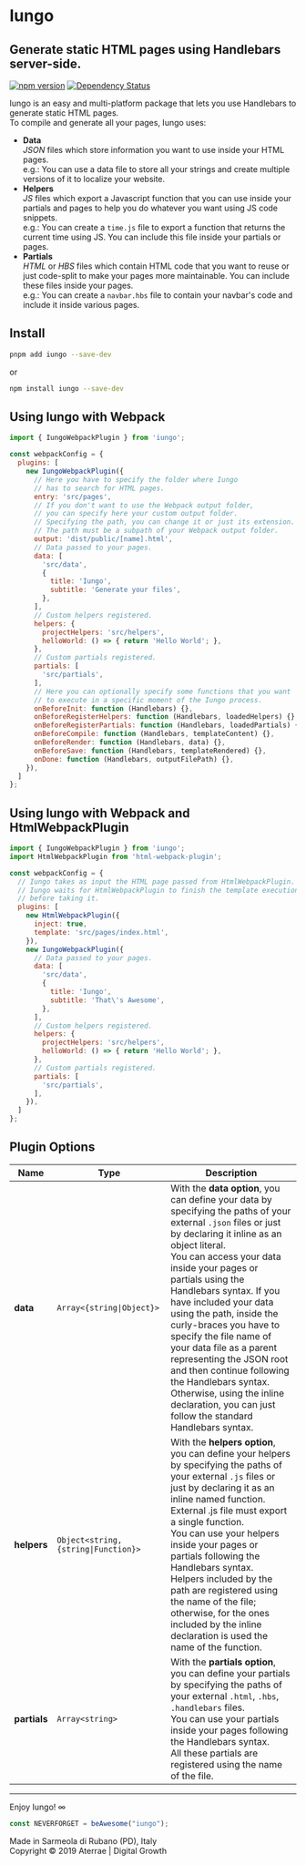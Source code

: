 # Iungo
## Generate static HTML pages using Handlebars server-side.

[![npm version](https://badge.fury.io/js/iungo.svg)](https://badge.fury.io/js/iungo)
[![Dependency Status](https://david-dm.org/aterrae/iungo.svg)](https://david-dm.org/aterrae/iungo)

Iungo is an easy and multi-platform package that lets you use Handlebars to generate static HTML pages.<br/>
To compile and generate all your pages, Iungo uses:
- **Data**<br/>
*JSON* files which store information you want to use inside your HTML pages.<br/>
e.g.: You can use a data file to store all your strings and create multiple versions of it to localize your website.
- **Helpers**<br/>
*JS* files which export a Javascript function that you can use inside your partials and pages to help you do whatever you want using JS code snippets.<br/>
e.g.: You can create a `time.js` file to export a function that returns the current time using JS. You can include this file inside your partials or pages.
- **Partials**<br/>
*HTML* or *HBS* files which contain HTML code that you want to reuse or just code-split to make your pages more maintainable. You can include these files inside your pages.<br/>
e.g.: You can create a `navbar.hbs` file to contain your navbar's code and include it inside various pages.

## Install
```bash
pnpm add iungo --save-dev
```
or
```bash
npm install iungo --save-dev
```

## Using Iungo with Webpack
```js
import { IungoWebpackPlugin } from 'iungo';

const webpackConfig = {
  plugins: [
    new IungoWebpackPlugin({
      // Here you have to specify the folder where Iungo
      // has to search for HTML pages.
      entry: 'src/pages',
      // If you don't want to use the Webpack output folder,
      // you can specify here your custom output folder.
      // Specifying the path, you can change it or just its extension.
      // The path must be a subpath of your Webpack output folder.
      output: 'dist/public/[name].html',
      // Data passed to your pages.
      data: [
        'src/data',
        {
          title: 'Iungo',
          subtitle: 'Generate your files',
        },
      ],
      // Custom helpers registered.
      helpers: {
        projectHelpers: 'src/helpers',
        helloWorld: () => { return 'Hello World'; },
      },
      // Custom partials registered.
      partials: [
        'src/partials',
      ],
      // Here you can optionally specify some functions that you want
      // to execute in a specific moment of the Iungo process.
      onBeforeInit: function (Handlebars) {},
      onBeforeRegisterHelpers: function (Handlebars, loadedHelpers) {},
      onBeforeRegisterPartials: function (Handlebars, loadedPartials) {},
      onBeforeCompile: function (Handlebars, templateContent) {},
      onBeforeRender: function (Handlebars, data) {},
      onBeforeSave: function (Handlebars, templateRendered) {},
      onDone: function (Handlebars, outputFilePath) {},
    }),
  ]
};
```

## Using Iungo with Webpack and HtmlWebpackPlugin
```js
import { IungoWebpackPlugin } from 'iungo';
import HtmlWebpackPlugin from 'html-webpack-plugin';

const webpackConfig = {
  // Iungo takes as input the HTML page passed from HtmlWebpackPlugin.
  // Iungo waits for HtmlWebpackPlugin to finish the template execution
  // before taking it.
  plugins: [
    new HtmlWebpackPlugin({
      inject: true,
      template: 'src/pages/index.html',
    }),
    new IungoWebpackPlugin({
      // Data passed to your pages.
      data: [
        'src/data',
        {
          title: 'Iungo',
          subtitle: 'That\'s Awesome',
        },
      ],
      // Custom helpers registered.
      helpers: {
        projectHelpers: 'src/helpers',
        helloWorld: () => { return 'Hello World'; },
      },
      // Custom partials registered.
      partials: [
        'src/partials',
      ],
    }),
  ]
};
```

## Plugin Options

Name|Type|Description
---|---|---
**data**|`Array<{string\|Object}>`|With the **data option**, you can define your data by specifying the paths of your external `.json` files or just by declaring it inline as an object literal.<br/>You can access your data inside your pages or partials using the Handlebars syntax. If you have included your data using the path, inside the curly-braces you have to specify the file name of your data file as a parent representing the JSON root and then continue following the Handlebars syntax. Otherwise, using the inline declaration, you can just follow the standard Handlebars syntax.
**helpers**|`Object<string, {string\|Function}>`|With the **helpers option**, you can define your helpers by specifying the paths of your external `.js` files or just by declaring it as an inline named function. External .js file must export a single function.<br/>You can use your helpers inside your pages or partials following the Handlebars syntax.<br/>Helpers included by the path are registered using the name of the file; otherwise, for the ones included by the inline declaration is used the name of the function.
**partials**|`Array<string>`|With the **partials option**, you can define your partials by specifying the paths of your external `.html`, `.hbs`, `.handlebars` files.<br/>You can use your partials inside your pages following the Handlebars syntax.<br/>All these partials are registered using the name of the file.

---

Enjoy Iungo! ∞
```js
const NEVERFORGET = beAwesome("iungo");
```
Made in Sarmeola di Rubano (PD), Italy<br/>
Copyright © 2019 Aterrae | Digital Growth


